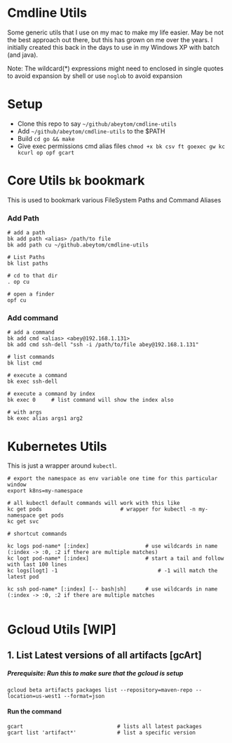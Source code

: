# Cmdline Utils
Some generic utils that I use on my mac to make my life easier.
May be not the best approach out there, but this has grown on me over the years. I initially created this back in the days
to use in my Windows XP with batch (and java).

Note: The wildcard(*) expressions might need to enclosed in single quotes to avoid expansion by shell or use `noglob` to avoid expansion 

# Setup
- Clone this repo to say `~/github/abeytom/cmdline-utils`
- Add `~/github/abeytom/cmdline-utils` to the $PATH
- Build `cd go && make`
- Give exec permissions cmd alias files `chmod +x bk csv ft goexec gw kc kcurl op opf gcart`

# Core Utils `bk` bookmark
This is used to bookmark various FileSystem Paths and Command Aliases

### Add Path
```
# add a path
bk add path <alias> /path/to file
bk add path cu ~/github.abeytom/cmdline-utils

# List Paths
bk list paths

# cd to that dir
. op cu

# open a finder
opf cu
```

### Add command
```
# add a command
bk add cmd <alias> <abey@192.168.1.131>
bk add cmd ssh-dell "ssh -i /path/to/file abey@192.168.1.131"

# list commands
bk list cmd

# execute a command
bk exec ssh-dell

# execute a command by index
bk exec 0     # list command will show the index also

# with args
bk exec alias args1 arg2
```

# Kubernetes Utils 
This is just a wrapper around `kubectl`.


```
# export the namespace as env variable one time for this particular window
export k8ns=my-namespace

# all kubectl default commands will work with this like
kc get pods                         # wrapper for kubectl -n my-namespace get pods
kc get svc

# shortcut commands 

kc logs pod-name* [:index]                  # use wildcards in name (:index -> :0, :2 if there are multiple matches)
kc logt pod-name* [:index]                  # start a tail and follow with last 100 lines
kc logs[logt] -1                                # -1 will match the latest pod

kc ssh pod-name* [:index] [-- bash|sh]      # use wildcards in name (:index -> :0, :2 if there are multiple matches
 
``` 

# Gcloud Utils [WIP]

## 1. List Latest versions of all artifacts [gcArt]
##### Prerequisite: Run this to make sure that the gcloud is setup
```
gcloud beta artifacts packages list --repository=maven-repo --location=us-west1 --format=json
```

#### Run the command
```
gcart                              # lists all latest packages
gcart list 'artifact*'             # list a specific version
```
